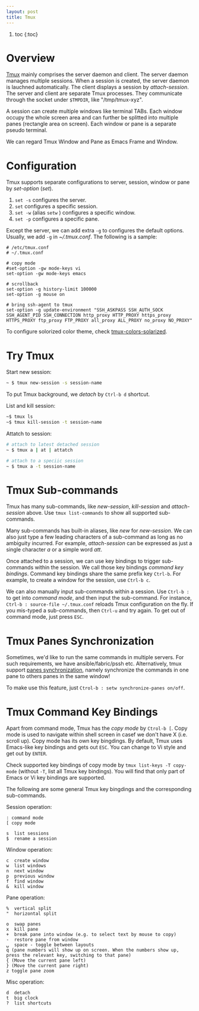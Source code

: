 ```yaml
---
layout: post
title: Tmux
---
```


1. toc
{:toc}

# Overview #

[Tmux](https://gist.github.com/andreyvit/2921703) mainly comprises the server daemon and client. The server daemon manages multiple sessions. When a session is created, the server daemon is lauchned automatically. The client displays a session by *attach-session*. The server and client are separate Tmux processes. They communicate through the socket under `$TMPDIR`, like "/tmp/tmux-xyz".

A session can create multiple windows like terminal TABs. Each window occupy the whole screen area and can further be splitted into multiple panes (rectangle area on screen). Each window or pane is a separate pseudo terminal.

We can regard Tmux Window and Pane as Emacs Frame and Window.

# Configuration #

Tmux supports separate configurations to server, session, window or pane by *set-option* (*set*).

1. `set -s` configures the server.
2. `set` configures a specific session.
3. `set -w` (alias `setw` ) configures a specific window.
4. `set -p` configures a specific pane.

Except the server, we can add extra `-g` to configures the default options. Usually, we add `-g` in *~/.tmux.conf*. The following is a sample:

```
# /etc/tmux.conf
# ~/.tmux.conf

# copy mode
#set-option -gw mode-keys vi
set-option -gw mode-keys emacs

# scrollback
set-option -g history-limit 100000
set-option -g mouse on

# bring ssh-agent to tmux
set-option -g update-environment "SSH_ASKPASS SSH_AUTH_SOCK SSH_AGENT_PID SSH_CONNECTION http_proxy HTTP_PROXY https_proxy HTTPS_PROXY ftp_proxy FTP_PROXY all_proxy ALL_PROXY no_proxy NO_PROXY"
```

To configure solorized color theme, check [tmux-colors-solarized](https://github.com/seebi/tmux-colors-solarized).

# Try Tmux #

Start new session:

```bash
~ $ tmux new-session -s session-name
```

To put Tmux background, we *detach* by `Ctrl-b d` shortcut.

List and kill session:

```bash
~$ tmux ls
~$ tmux kill-session -t session-name
```

Attatch to session:

```bash
# attach to latest detached session
~ $ tmux a | at | attatch

# attach to a speciic session
~ $ tmux a -t session-name
```

# Tmux Sub-commands #

Tmux has many sub-commands, like *new-session*, *kill-session* and *attach-session* above. Use `tmux list-commands` to show all supported sub-commands.

Many sub-commands has built-in aliases, like *new* for *new-session*. We can also just type a few leading characters of a sub-command as long as no ambiguity incurred. For example, *attach-session* can be expressed as just a single character *a* or a simple word *att*.

Once attached to a session, we can use key bindings to trigger sub-commands within the session. We call those key bindings *command key bindings*. Command key bindings share the same prefix key `Ctrl-b`. For example, to create a window for the session, use `Ctrl-b c`.

We can also manually input sub-commands within a session. Use `Ctrl-b :` to get into *command mode*, and then input the sub-command. For instance, `Ctrl-b : source-file ~/.tmux.conf` reloads Tmux configuration on the fly. If you mis-typed a sub-commands, then `Ctrl-u` and try again. To get out of command mode, just press `ESC`.

# Tmux Panes Synchronization #

Sometimes, we'd like to run the same commands in multiple servers. For such requirements, we have ansible/fabric/pssh etc. Alternatively, tmux support [panes synchronization](https://learn.redhat.com/t5/Platform-Linux/Using-tmux-to-execute-commands-on-servers-in-parallel/td-p/2200), namely synchronize the commands in one pane to others panes in the same window!

To make use this feature, just `Ctrol-b : setw synchronize-panes on/off`.

# Tmux Command Key Bindings #

Apart from command mode, Tmux has the *copy mode* by `Ctrol-b [`. Copy mode is used to navigate within shell screen in casef we don't have X (i.e. scroll up). Copy mode has its own key bingdings. By default, Tmux uses Emacs-like key bindings and gets out `ESC`. You can change to Vi style and get out by `ENTER`.

Check supported key bindings of copy mode by `tmux list-keys -T copy-mode` (without `-T`, list all Tmux key bindings). You will find that only part of Emacs or Vi key bindings are supported.

The following are some general Tmux key bingdings and the corresponding sub-commands.

Session operation:

```
: command mode
[ copy mode

s  list sessions
$  rename a session
```

Window operation:

```
c  create window
w  list windows
n  next window
p  previous window
f  find window
&  kill window
```

Pane operation:

```
%  vertical split
"  horizontal split

o  swap panes
x  kill pane
+  break pane into window (e.g. to select text by mouse to copy)
-  restore pane from window
⍽  space - toggle between layouts
q (pane numbers will show up on screen. When the numbers show up, press the relevant key, switching to that pane)
{ (Move the current pane left)
} (Move the current pane right)
z toggle pane zoom
```

Misc operation:

```
d  detach
t  big clock
?  list shortcuts
```
